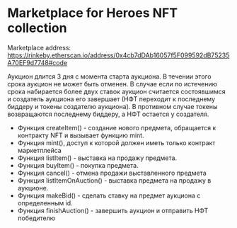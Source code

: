 # Marketplace for Heroes NFT collection

Marketplace address: https://rinkeby.etherscan.io/address/0x4cb7dDAb16057f5F099592dB75235A70EF9d7748#code

Аукцион длится 3 дня с момента старта аукциона. В течении этого срока аукцион не может быть отменен. В случае если по истечению срока набирается более двух ставок аукцион считается состоявшимся и создатель аукциона его завершает (НФТ переходит к последнему биддеру и токены создателю аукциона). В противном случае токены возвращаются последнему биддеру, а НФТ остается у создателя.

- Функция createItem() - создание нового предмета, обращается к контракту NFT и вызывает функцию mint.
- Функция mint(), доступ к которой должен иметь только контракт маркетплейса
- Функция listItem() - выставка на продажу предмета.
- Функция buyItem() - покупка предмета.
- Функция cancel() - отмена продажи выставленного предмета
- Функция listItemOnAuction() - выставка предмета на продажу в аукционе.
- Функция makeBid() - сделать ставку на предмет аукциона с определенным id.
- Функция finishAuction() - завершить аукцион и отправить НФТ победителю

